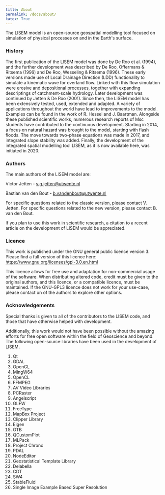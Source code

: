 ```yaml
---
title: About
permalink: /docs/about/
katex: True
---
```


The LISEM model is an open-source geospatial modelling tool focused on simulation of physical processes on and in the Earth's surface.

### History
The first publication of the LISEM model was done by De Roo et al. (1994), and the further development was described by De Roo, Offermans & Ritsema (1996) and De Roo, Wesseling & Ritsema (1996). 
These early versions made use of Local Drainage Direction (LDD) functionality to simulate a kinematic wave for overland flow. 
Linked with this flow simulation were erosive and depositional processes, together with expanding descriptings of catchment-scale hydrology.
Later development was continued by Jetten & De Roo (2001). 
Since then, the LISEM model has been extensively tested, used, extended and adapted. 
A variety of applications throughout the world have lead to improvements to the model. Examples can be found in the work of R. Hessel and J. Baartman.
Alongside these published scientific works, numerous research reports of Msc students have contributed to the continuous development.
Starting in 2014, a focus on natural hazard was brought to the model, starting with flash floods.
The move towards two-phase equations was made in 2017, and integrated slope stability was added.
Finally, the development of the integrated spatial modelling tool LISEM, as it is now available here, was initiated in 2020.

### Authors
The main authors of the LISEM model are:

Victor Jetten - v.g.jetten@utwente.nl

Bastian van den Bout - b.vandenbout@utwente.nl


For specific questions related to the classic version, please contact V. Jetten.
For specific questions related to the new version, please contact B. van den Bout.


If you plan to use this work in scientific research, a citation to a recent article on the development of LISEM would be appreciated.

### Licence
This work is published under the GNU general public licence version 3.
Please find a full version of this licence here: https://www.gnu.org/licenses/gpl-3.0.en.html 

This licence allows for free use and adaptation for non-commercial usage of the software.
When distributing altered code, credit must be given to the original authors, and this licence, or a compatible licence, must be maintained.
If the GNU-GPL3 licence does not work for your use-case, please contact on of the authors to explore other options.

### Acknowledgements
Special thanks is given to all of the contributors to the LISEM code, and those that have otherwise helped with development.

Additionally, this work would not have been possible without the amazing efforts for free open software within the field of Geoscience and beyond.
The following open-source libraries have been used in the development of LISEM.
1. Qt
2. GDAL
3. OpenGL
4. MingW64
5. OpenCL
6. FFMPEG
7. AV Video Libraries
8. PCRaster
9. Angelscript
10. GLFW
11. FreeType
12. MapBox Project
13. Clipper Library
14. Eigen
15. OTB
16. QCustomPlot
17. MLPack
18. Project Chrono
19. PDAL
20. NodeEditor
21. Geostatistical Template Library
22. Delabella
23. CDT
24. SW4
25. StableFluid
26. Single Image Example Based Super Resolution
